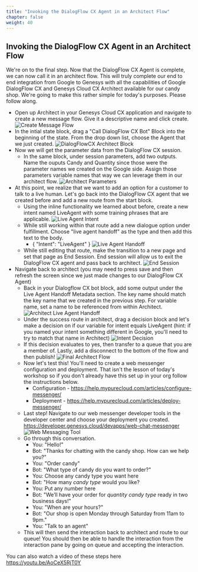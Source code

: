 ```yaml
---
title: "Invoking the DialogFlow CX Agent in an Architect Flow"
chapter: false
weight: 40
---
```


## Invoking the DialogFlow CX Agent in an Architect Flow
We're on to the final step. Now that the DialogFlow CX Agent is complete, we can now call it in an architect flow. This will truly complete our end to end integration from Google to Genesys with all the capabilities of Google DialogFlow CX and Genesys Cloud CX Architect available for our candy shop. We're going to make this rather simple for today's purposes. Please follow along. 

- Open up Architect in your Genesys Cloud CX application and navigate to create a new message flow. Give it a descriptive name and click create. 
![Create Message Flow](/images/createMessageFlow.jpg)
- In the intial state block, drag a "Call DialogFlow CX Bot" Block into the beginning of the state. From the drop down list, choose the Agent that we just created.
![DialogFlowCX Architect Block](/images/dialogFlowCXArchitectBlock.jpg)
- Now we will get the parameter data from the DialogFlow CX session. 
    - In the same block, under session parameters, add two outputs. Name the ouputs Candy and Quantity since those were the parameter names we created on the Google side. Assign those parameters variable names that way we can leverage them in our architect flow.
    ![Architect Parameters](/images/architectParameters.jpg)
- At this point, we realize that we want to add an option for a customer to talk to a live human. Let's go back into the DialogFlow CX agent that we created before and add a new route from the start block. 
    - Using the inline functionality we learned about before, create a new intent named LiveAgent with some training phrases that are applicable. 
    ![Live Agent Intent](/images/liveAgentIntent.jpg)
    - While still working within that route add a new dialogue option under fulfillment. Choose "live agent handoff" as the type and then add this text to the body.
        - {
"Intent": "LiveAgent"
}
![Live Agent Handoff](/images/liveAgentHandoff.jpg)
    - While still editing that route, make the transition to a new page and set that page as End Session. End session will allow us to exit the DialogFlow CX agent and pass back to architect.
    ![End Session](/images/endSession.jpg)
- Navigate back to architect (you may need to press save and then refresh the screen since we just made changes to our DialogFlow CX Agent) 
    - Back in your Dialogflow CX bot block, add some output under the Live Agent Handoff Metadata section. The key name should match the key name that we created in the previous step. For variable name, set a name to be referenced from within Architect. 
    ![Architect Live Agent Handoff](/images/architectLiveAgentHandoff.jpg)
    - Under the success route in architect, drag a decision block and let's make a decision on if our variable for intent equals LiveAgent (hint: if you named your intent something different in Google, you'll need to try to match that name in Architect)
    ![Intent Decision](/images/intentDecision.jpg)
    - If this decision evaluates to yes, then transfer to a queue that you are a member of. Lastly, add a disconnect to the bottom of the flow and then publish!
    ![Final Architect Flow](/images/finalArchitectFlow.jpg)
    - Now let's test this! You'll need to create a web messenger configuration and deployment. That isn't the lesson of today's workshop so if you don't already have this set up in your org follow the instructions below. 
        - Configuration - https://help.mypurecloud.com/articles/configure-messenger/ 
        - Deployment - https://help.mypurecloud.com/articles/deploy-messenger/
    - Last step! Navigate to our web messenger developer tools in the developer center and choose your deployment you created. https://developer.genesys.cloud/devapps/web-chat-messenger 
    ![Web Messaging Tool](/images/webMessagingTool.jpg)
    - Go through this conversation. 
        - You: "Hello!"
        - Bot: "Thanks for chatting with the candy shop. How can we help you?"
        - You: "Order candy"
        - Bot: "What type of candy do you want to order?"
        - You: Choose any candy type you want here
        - Bot: "How many *candy type* would you like?
        - You: Put any number here
        - Bot: "We’ll have your order for *quantity* *candy type* ready in two business days!"
        - You: "When are your hours?" 
        - Bot: "Our shop is open Monday through Saturday from 11am to 9pm."
        - You: "Talk to an agent"
    - This will then send the interaction back to architect and route to our queue! You should then be able to handle the interaction from the interaction pane by going on queue and accepting the interaction. 

You can also watch a video of these steps here https://youtu.be/AoCeX5RjT0Y
